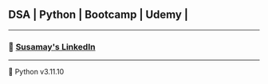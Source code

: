 ## DSA | Python | Bootcamp | Udemy |
---
### 📎 [Susamay's LinkedIn](https://www.linkedin.com/in/susamay-sk) 

---
🐍 Python v3.11.10